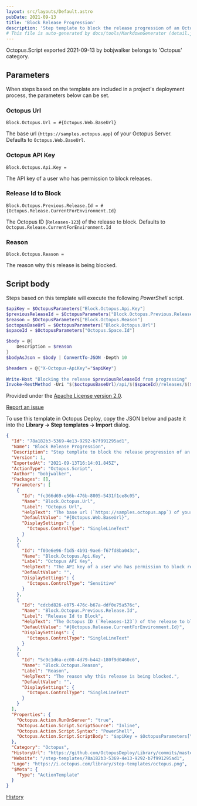 ```yaml
---
layout: src/layouts/Default.astro
pubDate: 2021-09-13
title: 'Block Release Progression'
description: 'Step template to block the release progression of an Octopus Deploy release so it cannot be promoted beyond the current environment.'
# This file is auto-generated by docs/tools/MarkdownGenerator (detail.js)
---
```


Octopus.Script exported 2021-09-13 by bobjwalker belongs to 'Octopus' category.

## Parameters

When steps based on the template are included in a project's deployment process, the parameters below can be set.


<div class="param">

### Octopus Url

`Block.Octopus.Url = #{Octopus.Web.BaseUrl}`

The base url (`https://samples.octopus.app`) of your Octopus Server.  Defaults to `Octopus.Web.BaseUrl`.

</div>
        
<div class="param">

### Octopus API Key

`Block.Octopus.Api.Key = `

The API key of a user who has permission to block releases.

</div>
        
<div class="param">

### Release Id to Block

`Block.Octopus.Previous.Release.Id = #{Octopus.Release.CurrentForEnvironment.Id}`

The Octopus ID (`Releases-123`) of the release to block.  Defaults to `Octopus.Release.CurrentForEnvironment.Id`

</div>
        
<div class="param">

### Reason

`Block.Octopus.Reason = `

The reason why this release is being blocked.

</div>
        

## Script body

Steps based on this template will execute the following *PowerShell* script.

```PowerShell
$apiKey = $OctopusParameters["Block.Octopus.Api.Key"]
$previousReleaseId = $OctopusParameters["Block.Octopus.Previous.Release.Id"]
$reason = $OctopusParameters["Block.Octopus.Reason"]
$octopusBaseUrl = $OctopusParameters["Block.Octopus.Url"]
$spaceId = $OctopusParameters["Octopus.Space.Id"]

$body = @{
	Description = $reason
}
$bodyAsJson = $body | ConvertTo-JSON -Depth 10

$headers = @{"X-Octopus-ApiKey"="$apiKey"}
    
Write-Host "Blocking the release $previousReleaseId from progressing"
Invoke-RestMethod -Uri "$($octopusBaseUrl)/api/$($spaceId)/releases/$($previousReleaseId)/defects" -Method POST -Headers $headers -Body $bodyAsJSON -ContentType 'application/json; charset=utf-8'
```

Provided under the [Apache License version 2.0](https://github.com/OctopusDeploy/Library/blob/master/LICENSE.txt).

[Report an issue](https://github.com/OctopusDeploy/Library/issues/new?assignees=&labels=&projects=&template=bug-report.yml&title=Issue%20with%20Block%20Release%20Progression&step-template=Block%20Release%20Progression)

<div class="get-json">

To use this template in Octopus Deploy, copy the JSON below and paste it into the **Library → Step templates → Import** dialog.

```json
{
  "Id": "78a182b3-5369-4e13-9292-b7f991295ad1",
  "Name": "Block Release Progression",
  "Description": "Step template to block the release progression of an Octopus Deploy release so it cannot be promoted beyond the current environment.",
  "Version": 1,
  "ExportedAt": "2021-09-13T16:14:01.845Z",
  "ActionType": "Octopus.Script",
  "Author": "bobjwalker",
  "Packages": [],
  "Parameters": [
    {
      "Id": "fc366d69-e56b-476b-8005-5431f1ce8c05",
      "Name": "Block.Octopus.Url",
      "Label": "Octopus Url",
      "HelpText": "The base url (`https://samples.octopus.app`) of your Octopus Server.  Defaults to `Octopus.Web.BaseUrl`.",
      "DefaultValue": "#{Octopus.Web.BaseUrl}",
      "DisplaySettings": {
        "Octopus.ControlType": "SingleLineText"
      }
    },
    {
      "Id": "f03e6e96-f1d5-4b91-9ae6-f67fd8ba043c",
      "Name": "Block.Octopus.Api.Key",
      "Label": "Octopus API Key",
      "HelpText": "The API key of a user who has permission to block releases.",
      "DefaultValue": "",
      "DisplaySettings": {
        "Octopus.ControlType": "Sensitive"
      }
    },
    {
      "Id": "cdcbd826-e075-476c-b67a-ddf0e75a576c",
      "Name": "Block.Octopus.Previous.Release.Id",
      "Label": "Release Id to Block",
      "HelpText": "The Octopus ID (`Releases-123`) of the release to block.  Defaults to `Octopus.Release.CurrentForEnvironment.Id`",
      "DefaultValue": "#{Octopus.Release.CurrentForEnvironment.Id}",
      "DisplaySettings": {
        "Octopus.ControlType": "SingleLineText"
      }
    },
    {
      "Id": "5c9c1d6a-ec08-4d79-b442-180f9d0460c6",
      "Name": "Block.Octopus.Reason",
      "Label": "Reason",
      "HelpText": "The reason why this release is being blocked.",
      "DefaultValue": "",
      "DisplaySettings": {
        "Octopus.ControlType": "SingleLineText"
      }
    }
  ],
  "Properties": {
    "Octopus.Action.RunOnServer": "true",
    "Octopus.Action.Script.ScriptSource": "Inline",
    "Octopus.Action.Script.Syntax": "PowerShell",
    "Octopus.Action.Script.ScriptBody": "$apiKey = $OctopusParameters[\"Block.Octopus.Api.Key\"]\n$previousReleaseId = $OctopusParameters[\"Block.Octopus.Previous.Release.Id\"]\n$reason = $OctopusParameters[\"Block.Octopus.Reason\"]\n$octopusBaseUrl = $OctopusParameters[\"Block.Octopus.Url\"]\n$spaceId = $OctopusParameters[\"Octopus.Space.Id\"]\n\n$body = @{\n\tDescription = $reason\n}\n$bodyAsJson = $body | ConvertTo-JSON -Depth 10\n\n$headers = @{\"X-Octopus-ApiKey\"=\"$apiKey\"}\n    \nWrite-Host \"Blocking the release $previousReleaseId from progressing\"\nInvoke-RestMethod -Uri \"$($octopusBaseUrl)/api/$($spaceId)/releases/$($previousReleaseId)/defects\" -Method POST -Headers $headers -Body $bodyAsJSON -ContentType 'application/json; charset=utf-8'"
  },
  "Category": "Octopus",
  "HistoryUrl": "https://github.com/OctopusDeploy/Library/commits/master/step-templates//opt/buildagent/work/75443764cd38076d/step-templates/block-progression.json",
  "Website": "/step-templates/78a182b3-5369-4e13-9292-b7f991295ad1",
  "Logo": "https://i.octopus.com/library/step-templates/octopus.png",
  "$Meta": {
    "Type": "ActionTemplate"
  }
}
```

[History](https://github.com/OctopusDeploy/Library/commits/master/step-templates/https://github.com/OctopusDeploy/Library/commits/master/step-templates//opt/buildagent/work/75443764cd38076d/step-templates/block-progression.json)

</div>

